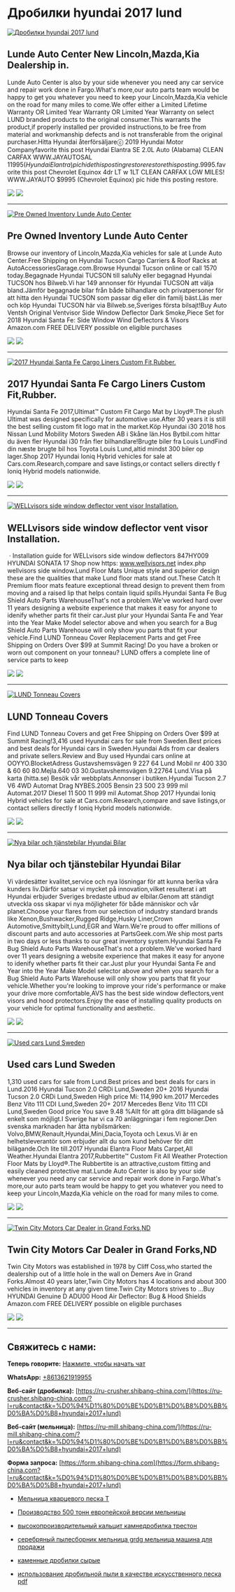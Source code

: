 # Дробилки hyundai 2017 lund

<a href="https://swt.shibang-china.com/?l=ru&img&k=%D0%94%D1%80%D0%BE%D0%B1%D0%B8%D0%BB%D0%BA%D0%B8+hyundai+2017+lund" target="_blank">![Дробилки hyundai 2017 lund](http://static.shibang-china.com/all-800x300/831.jpg)</a>

## Lunde Auto Center New Lincoln,Mazda,Kia Dealership in.
Lunde Auto Center is also by your side whenever you need any car service and repair work done in Fargo.What's more,our auto parts team would be happy to get you whatever you need to keep your Lincoln,Mazda,Kia vehicle on the road for many miles to come.We offer either a Limited Lifetime Warranty OR Limited Year Warranty OR Limited Year Warranty on select LUND branded products to the original consumer.This warrants the product,if properly installed per provided instructions,to be free from material and workmanship defects and is not transferable from the original purchaser.Hitta Hyundai &#229;terf&#246;rs&#228;ljareⓒ 2019 Hyundai Motor Companyfavorite this post Hyundai Elantra SE 2.0L Auto (Alabama) CLEAN CARFAX WWW.JAYAUTOSAL $11995 (Hyundai Elantra) pic hide this posting restore restore this posting.$9995.favorite this post Chevrolet Equinox 4dr LT w 1LT CLEAN CARFAX LOW MILES! WWW.JAYAUTO $9995 (Chevrolet Equinox) pic hide this posting restore.


<a href="https://whatsapp.shibangsoft.com/WhatsApp.php" target="_blank" title="WhatsApp">![](http://static.shibang-china.com/icon/whatsapp.png)</a> <a href="https://swt.shibang-china.com/?l=ru&icon&k=%D0%94%D1%80%D0%BE%D0%B1%D0%B8%D0%BB%D0%BA%D0%B8+hyundai+2017+lund" target="_blank">![](http://static.shibang-china.com/icon/chat-ru.png)</a>

---

<a href="https://swt.shibang-china.com/?l=ru&img&k=%D0%94%D1%80%D0%BE%D0%B1%D0%B8%D0%BB%D0%BA%D0%B8+hyundai+2017+lund" target="_blank">![Pre Owned Inventory Lunde Auto Center](http://static.shibang-china.com/all-800x300/69.jpg)</a>

## Pre Owned Inventory Lunde Auto Center
Browse our inventory of Lincoln,Mazda,Kia vehicles for sale at Lunde Auto Center.Free Shipping on Hyundai Tucson Cargo Carriers &amp; Roof Racks at AutoAccessoriesGarage.com.Browse Hyundai Tucson online or call 1570 today.Begagnade Hyundai TUCSON till saluNy eller begagnad Hyundai TUCSON hos Bilweb.Vi har 149 annonser f&#246;r Hyundai TUCSON att v&#228;lja bland.J&#228;mf&#246;r begagnade bilar fr&#229;n b&#229;de bilhandlare och privatpersoner f&#246;r att hitta den Hyundai TUCSON som passar dig eller din familj b&#228;st.L&#228;s mer och k&#246;p Hyundai TUCSON h&#228;r via Bilweb.se,Sveriges f&#246;rsta bilsajt!Buy Auto Ventsh Original Ventvisor Side Window Deflector Dark Smoke,Piece Set for 2018 Hyundai Santa Fe: Side Window Wind Deflectors &amp; Visors Amazon.com FREE DELIVERY possible on eligible purchases


<a href="https://whatsapp.shibangsoft.com/WhatsApp.php" target="_blank" title="WhatsApp">![](http://static.shibang-china.com/icon/whatsapp.png)</a> <a href="https://swt.shibang-china.com/?l=ru&icon&k=%D0%94%D1%80%D0%BE%D0%B1%D0%B8%D0%BB%D0%BA%D0%B8+hyundai+2017+lund" target="_blank">![](http://static.shibang-china.com/icon/chat-ru.png)</a>

---

<a href="https://swt.shibang-china.com/?l=ru&img&k=%D0%94%D1%80%D0%BE%D0%B1%D0%B8%D0%BB%D0%BA%D0%B8+hyundai+2017+lund" target="_blank">![2017 Hyundai Santa Fe Cargo Liners Custom Fit,Rubber.](http://static.shibang-china.com/all-800x300/302.jpg)</a>

## 2017 Hyundai Santa Fe Cargo Liners Custom Fit,Rubber.
Hyundai Santa Fe 2017,Ultimat™ Custom Fit Cargo Mat by Lloyd&#174;.The plush Ultimat was designed specifically for automotive use.After 30 years it is still the best selling custom fit logo mat in the market.K&#246;p Hyundai i30 2018 hos Nissan Lund Mobility Motors Sweden AB i Sk&#229;ne l&#228;n.Hos Bytbil.com hittar du &#228;ven fler Hyundai i30 fr&#229;n fler bilhandlare!Brugte biler fra Louis LundFind din n&#230;ste brugte bil hos Toyota Louis Lund,altid mindst 300 biler op lager.Shop 2017 Hyundai Ioniq Hybrid vehicles for sale at Cars.com.Research,compare and save listings,or contact sellers directly f Ioniq Hybrid models nationwide.


<a href="https://whatsapp.shibangsoft.com/WhatsApp.php" target="_blank" title="WhatsApp">![](http://static.shibang-china.com/icon/whatsapp.png)</a> <a href="https://swt.shibang-china.com/?l=ru&icon&k=%D0%94%D1%80%D0%BE%D0%B1%D0%B8%D0%BB%D0%BA%D0%B8+hyundai+2017+lund" target="_blank">![](http://static.shibang-china.com/icon/chat-ru.png)</a>

---

<a href="https://swt.shibang-china.com/?l=ru&img&k=%D0%94%D1%80%D0%BE%D0%B1%D0%B8%D0%BB%D0%BA%D0%B8+hyundai+2017+lund" target="_blank">![WELLvisors side window deflector vent visor Installation.](http://static.shibang-china.com/all-800x300/368.jpg)</a>

## WELLvisors side window deflector vent visor Installation.
&nbsp;&#0183;&#32;Installation guide for WELLvisors side window deflectors 847HY009 HYUNDAI SONATA 17 Shop now https: www.wellvisors.net index.php wellvisors side window.Lund Floor Mats Unique style and superior design these are the qualities that make Lund floor mats stand out.These Catch It Premium floor mats feature exceptional thread design to prevent them from moving and a raised lip that helps contain liquid spills.Hyundai Santa Fe Bug Shield Auto Parts WarehouseThat's not a problem.We've worked hard over 11 years designing a website experience that makes it easy for anyone to idenify whether parts fit their car.Just plur your Hyundai Santa Fe and Year into the Year Make Model selector above and when you search for a Bug Shield Auto Parts Warehouse will only show you parts that fit your vehicle.Find LUND Tonneau Cover Replacement Parts and get Free Shipping on Orders Over $99 at Summit Racing! Do you have a broken or worn out component on your tonneau? LUND offers a complete line of service parts to keep


<a href="https://whatsapp.shibangsoft.com/WhatsApp.php" target="_blank" title="WhatsApp">![](http://static.shibang-china.com/icon/whatsapp.png)</a> <a href="https://swt.shibang-china.com/?l=ru&icon&k=%D0%94%D1%80%D0%BE%D0%B1%D0%B8%D0%BB%D0%BA%D0%B8+hyundai+2017+lund" target="_blank">![](http://static.shibang-china.com/icon/chat-ru.png)</a>

---

<a href="https://swt.shibang-china.com/?l=ru&img&k=%D0%94%D1%80%D0%BE%D0%B1%D0%B8%D0%BB%D0%BA%D0%B8+hyundai+2017+lund" target="_blank">![LUND Tonneau Covers](http://static.shibang-china.com/all-800x300/117.jpg)</a>

## LUND Tonneau Covers
Find LUND Tonneau Covers and get Free Shipping on Orders Over $99 at Summit Racing!3,416 used Hyundai cars for sale from Sweden.Best prices and best deals for Hyundai cars in Sweden.Hyundai Ads from car dealers and private sellers.Review and Buy used Hyundai cars online at OOYYO.BlocketAdress Gustavshemsv&#228;gen 9 227 64 Lund Mobil nr 400 330 &amp; 60 60 80.Mejla.640 03 30.Gustavshemsv&#228;gen 9.22764 Lund.Visa p&#229; karta (hitta.se) Bes&#246;k v&#229;r webbplats.Annonser i butiken.Hyundai Tucson 2.7 V6 4WD Automat Drag NYBES.2005 Bensin 23 500 23 999 mil Automat.2017 Diesel 11 500 11 999 mil Automat.Shop 2017 Hyundai Ioniq Hybrid vehicles for sale at Cars.com.Research,compare and save listings,or contact sellers directly f Ioniq Hybrid models nationwide.


<a href="https://whatsapp.shibangsoft.com/WhatsApp.php" target="_blank" title="WhatsApp">![](http://static.shibang-china.com/icon/whatsapp.png)</a> <a href="https://swt.shibang-china.com/?l=ru&icon&k=%D0%94%D1%80%D0%BE%D0%B1%D0%B8%D0%BB%D0%BA%D0%B8+hyundai+2017+lund" target="_blank">![](http://static.shibang-china.com/icon/chat-ru.png)</a>

---

<a href="https://swt.shibang-china.com/?l=ru&img&k=%D0%94%D1%80%D0%BE%D0%B1%D0%B8%D0%BB%D0%BA%D0%B8+hyundai+2017+lund" target="_blank">![Nya bilar och tj&#228;nstebilar Hyundai Bilar](http://static.shibang-china.com/all-800x300/356.jpg)</a>

## Nya bilar och tj&#228;nstebilar Hyundai Bilar
Vi v&#228;rdes&#228;tter kvalitet,service och nya l&#246;sningar f&#246;r att kunna berika v&#229;ra kunders liv.D&#228;rf&#246;r satsar vi mycket p&#229; innovation,vilket resulterat i att Hyundai erbjuder Sveriges bredaste utbud av elbilar.Genom att st&#228;ndigt utveckla oss skapar vi nya m&#246;jligheter f&#246;r b&#229;de m&#228;nniskor och v&#229;r planet.Choose your flares from our selection of industry standard brands like Xenon,Bushwacker,Rugged Ridge,Husky Liner,Crown Automotive,Smittybilt,Lund,EGR and Warn.We're proud to offer millions of discount parts and auto accessories at PartsGeek.com.We ship most parts in two days or less thanks to our great inventory system.Hyundai Santa Fe Bug Shield Auto Parts WarehouseThat's not a problem.We've worked hard over 11 years designing a website experience that makes it easy for anyone to idenify whether parts fit their car.Just plur your Hyundai Santa Fe and Year into the Year Make Model selector above and when you search for a Bug Shield Auto Parts Warehouse will only show you parts that fit your vehicle.Whether you're looking to improve your ride's performance or make your drive more comfortable,AVS has the best side window deflectors,vent visors and hood protectors.Enjoy the ease of installing quality products on your vehicle for optimal functionality and aesthetic.


<a href="https://whatsapp.shibangsoft.com/WhatsApp.php" target="_blank" title="WhatsApp">![](http://static.shibang-china.com/icon/whatsapp.png)</a> <a href="https://swt.shibang-china.com/?l=ru&icon&k=%D0%94%D1%80%D0%BE%D0%B1%D0%B8%D0%BB%D0%BA%D0%B8+hyundai+2017+lund" target="_blank">![](http://static.shibang-china.com/icon/chat-ru.png)</a>

---

<a href="https://swt.shibang-china.com/?l=ru&img&k=%D0%94%D1%80%D0%BE%D0%B1%D0%B8%D0%BB%D0%BA%D0%B8+hyundai+2017+lund" target="_blank">![Used cars Lund Sweden](http://static.shibang-china.com/all-800x300/406.jpg)</a>

## Used cars Lund Sweden
1,310 used cars for sale from Lund.Best prices and best deals for cars in Lund.2016 Hyundai Tucson 2.0 CRDi Lund,Sweden 20+ 2016 Hyundai Tucson 2.0 CRDi Lund,Sweden High price Mi: 114,990 km.2017 Mercedes Benz Vito 111 CDI Lund,Sweden 20+ 2017 Mercedes Benz Vito 111 CDI Lund,Sweden Good price You save 9.48 %Allt f&#246;r att g&#246;ra ditt bil&#228;gande s&#229; enkelt som m&#246;jligt.I Sverige har vi ca 70 anl&#228;ggningar i fem regioner.Den svenska marknaden har &#229;tta nybilsm&#228;rken: Volvo,BMW,Renault,Hyundai,Mini,Dacia,Toyota och Lexus.Vi &#228;r en helhetsleverant&#246;r som erbjuder allt du som kund beh&#246;ver f&#246;r ditt bil&#228;gande.Och lite till.2017 Hyundai Elantra Floor Mats Carpet,All Weather.Hyundai Elantra 2017,Rubbertite™ Custom Fit All Weather Protection Floor Mats by Lloyd&#174;.The Rubbertite is an attractive,custom fitting and easily cleaned protective mat.Lunde Auto Center is also by your side whenever you need any car service and repair work done in Fargo.What's more,our auto parts team would be happy to get you whatever you need to keep your Lincoln,Mazda,Kia vehicle on the road for many miles to come.


<a href="https://whatsapp.shibangsoft.com/WhatsApp.php" target="_blank" title="WhatsApp">![](http://static.shibang-china.com/icon/whatsapp.png)</a> <a href="https://swt.shibang-china.com/?l=ru&icon&k=%D0%94%D1%80%D0%BE%D0%B1%D0%B8%D0%BB%D0%BA%D0%B8+hyundai+2017+lund" target="_blank">![](http://static.shibang-china.com/icon/chat-ru.png)</a>

---

<a href="https://swt.shibang-china.com/?l=ru&img&k=%D0%94%D1%80%D0%BE%D0%B1%D0%B8%D0%BB%D0%BA%D0%B8+hyundai+2017+lund" target="_blank">![Twin City Motors Car Dealer in Grand Forks,ND](http://static.shibang-china.com/all-800x300/1246.jpg)</a>

## Twin City Motors Car Dealer in Grand Forks,ND
Twin City Motors was established in 1978 by Cliff Coss,who started the dealership out of a little hole in the wall on Demers Ave in Grand Forks.Almost 40 years later,Twin City Motors has 4 locations and about 300 vehicles in inventory at any given time.Twin City Motors strives to …Buy HYUNDAI Genuine D ADU00 Hood Air Deflector: Bug &amp; Hood Shields Amazon.com FREE DELIVERY possible on eligible purchases

<a href="https://whatsapp.shibangsoft.com/WhatsApp.php" target="_blank" title="WhatsApp">![](http://static.shibang-china.com/icon/whatsapp.png)</a> <a href="https://swt.shibang-china.com/?l=ru&icon&k=%D0%94%D1%80%D0%BE%D0%B1%D0%B8%D0%BB%D0%BA%D0%B8+hyundai+2017+lund" target="_blank">![](http://static.shibang-china.com/icon/chat-ru.png)</a>

---
## Свяжитесь с нами:

**Теперь говорите:** [Нажмите, чтобы начать чат](https://swt.shibang-china.com?l=ru&contact&k=%D0%94%D1%80%D0%BE%D0%B1%D0%B8%D0%BB%D0%BA%D0%B8+hyundai+2017+lund)

**WhatsApp:**  [+8613621919955](https://whatsapp.shibangsoft.com/WhatsApp.php)

**Веб-сайт (дробилка):** [https://ru-crusher.shibang-china.com/](https://ru-crusher.shibang-china.com/?l=ru&contact&k=%D0%94%D1%80%D0%BE%D0%B1%D0%B8%D0%BB%D0%BA%D0%B8+hyundai+2017+lund)

**Веб-сайт (мельница):** [https://ru-mill.shibang-china.com/](https://ru-mill.shibang-china.com/?l=ru&contact&k=%D0%94%D1%80%D0%BE%D0%B1%D0%B8%D0%BB%D0%BA%D0%B8+hyundai+2017+lund)

**Форма запроса:** [https://form.shibang-china.com](https://form.shibang-china.com?l=ru&contact&k=%D0%94%D1%80%D0%BE%D0%B1%D0%B8%D0%BB%D0%BA%D0%B8+hyundai+2017+lund)

* [Мельница кварцевого песка Т](../124/%D0%9C%D0%B5%D0%BB%D1%8C%D0%BD%D0%B8%D1%86%D0%B0%20%D0%BA%D0%B2%D0%B0%D1%80%D1%86%D0%B5%D0%B2%D0%BE%D0%B3%D0%BE%20%D0%BF%D0%B5%D1%81%D0%BA%D0%B0%20%D0%A2.md)

* [Производство 500 тонн европейской версии мельницы](../123/%D0%9F%D1%80%D0%BE%D0%B8%D0%B7%D0%B2%D0%BE%D0%B4%D1%81%D1%82%D0%B2%D0%BE%20500%20%D1%82%D0%BE%D0%BD%D0%BD%20%D0%B5%D0%B2%D1%80%D0%BE%D0%BF%D0%B5%D0%B9%D1%81%D0%BA%D0%BE%D0%B9%20%D0%B2%D0%B5%D1%80%D1%81%D0%B8%D0%B8%20%D0%BC%D0%B5%D0%BB%D1%8C%D0%BD%D0%B8%D1%86%D1%8B.md)

* [высокопроизводительный кальцит камнедробилка трестон](../124/%D0%B2%D1%8B%D1%81%D0%BE%D0%BA%D0%BE%D0%BF%D1%80%D0%BE%D0%B8%D0%B7%D0%B2%D0%BE%D0%B4%D0%B8%D1%82%D0%B5%D0%BB%D1%8C%D0%BD%D1%8B%D0%B9%20%D0%BA%D0%B0%D0%BB%D1%8C%D1%86%D0%B8%D1%82%20%D0%BA%D0%B0%D0%BC%D0%BD%D0%B5%D0%B4%D1%80%D0%BE%D0%B1%D0%B8%D0%BB%D0%BA%D0%B0%20%D1%82%D1%80%D0%B5%D1%81%D1%82%D0%BE%D0%BD.md)

* [серебряный пылесборник мельница grdg мельница машина для продажи](../122/%D1%81%D0%B5%D1%80%D0%B5%D0%B1%D1%80%D1%8F%D0%BD%D1%8B%D0%B9%20%D0%BF%D1%8B%D0%BB%D0%B5%D1%81%D0%B1%D0%BE%D1%80%D0%BD%D0%B8%D0%BA%20%D0%BC%D0%B5%D0%BB%D1%8C%D0%BD%D0%B8%D1%86%D0%B0%20grdg%20%D0%BC%D0%B5%D0%BB%D1%8C%D0%BD%D0%B8%D1%86%D0%B0%20%D0%BC%D0%B0%D1%88%D0%B8%D0%BD%D0%B0%20%D0%B4%D0%BB%D1%8F%20%D0%BF%D1%80%D0%BE%D0%B4%D0%B0%D0%B6%D0%B8.md)

* [каменные дробилки сырые](../124/%D0%BA%D0%B0%D0%BC%D0%B5%D0%BD%D0%BD%D1%8B%D0%B5%20%D0%B4%D1%80%D0%BE%D0%B1%D0%B8%D0%BB%D0%BA%D0%B8%20%D1%81%D1%8B%D1%80%D1%8B%D0%B5.md)

* [использование дробильной пыли в качестве искусственного песка pdf](../122/%D0%B8%D1%81%D0%BF%D0%BE%D0%BB%D1%8C%D0%B7%D0%BE%D0%B2%D0%B0%D0%BD%D0%B8%D0%B5%20%D0%B4%D1%80%D0%BE%D0%B1%D0%B8%D0%BB%D1%8C%D0%BD%D0%BE%D0%B9%20%D0%BF%D1%8B%D0%BB%D0%B8%20%D0%B2%20%D0%BA%D0%B0%D1%87%D0%B5%D1%81%D1%82%D0%B2%D0%B5%20%D0%B8%D1%81%D0%BA%D1%83%D1%81%D1%81%D1%82%D0%B2%D0%B5%D0%BD%D0%BD%D0%BE%D0%B3%D0%BE%20%D0%BF%D0%B5%D1%81%D0%BA%D0%B0%20pdf.md)